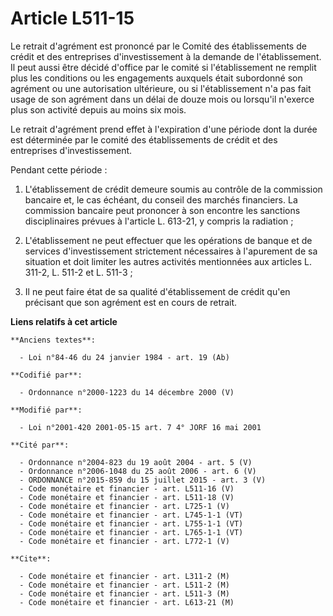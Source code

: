 # Article L511-15

Le retrait d'agrément est prononcé par le Comité des établissements de crédit et des entreprises d'investissement à la
demande de l'établissement. Il peut aussi être décidé d'office par le comité si l'établissement ne remplit plus les
conditions ou les engagements auxquels était subordonné son agrément ou une autorisation ultérieure, ou si l'établissement
n'a pas fait usage de son agrément dans un délai de douze mois ou lorsqu'il n'exerce plus son activité depuis au moins six
mois.

Le retrait d'agrément prend effet à l'expiration d'une période dont la durée est déterminée par le comité des établissements
de crédit et des entreprises d'investissement.

Pendant cette période :

1. L'établissement de crédit demeure soumis au contrôle de la commission bancaire et, le cas échéant, du conseil des marchés
financiers. La commission bancaire peut prononcer à son encontre les sanctions disciplinaires prévues à l'article L. 613-21,
y compris la radiation ;

2. L'établissement ne peut effectuer que les opérations de banque et de services d'investissement strictement nécessaires à
l'apurement de sa situation et doit limiter les autres activités mentionnées aux articles L. 311-2, L. 511-2 et L. 511-3 ;

3. Il ne peut faire état de sa qualité d'établissement de crédit qu'en précisant que son agrément est en cours de retrait.

**Liens relatifs à cet article**

	**Anciens textes**:

	  - Loi n°84-46 du 24 janvier 1984 - art. 19 (Ab)

	**Codifié par**:

	  - Ordonnance n°2000-1223 du 14 décembre 2000 (V)

	**Modifié par**:

	  - Loi n°2001-420 2001-05-15 art. 7 4° JORF 16 mai 2001

	**Cité par**:

	  - Ordonnance n°2004-823 du 19 août 2004 - art. 5 (V)
	  - Ordonnance n°2006-1048 du 25 août 2006 - art. 6 (V)
	  - ORDONNANCE n°2015-859 du 15 juillet 2015 - art. 3 (V)
	  - Code monétaire et financier - art. L511-16 (V)
	  - Code monétaire et financier - art. L511-18 (V)
	  - Code monétaire et financier - art. L725-1 (V)
	  - Code monétaire et financier - art. L745-1-1 (VT)
	  - Code monétaire et financier - art. L755-1-1 (VT)
	  - Code monétaire et financier - art. L765-1-1 (VT)
	  - Code monétaire et financier - art. L772-1 (V)

	**Cite**:

	  - Code monétaire et financier - art. L311-2 (M)
	  - Code monétaire et financier - art. L511-2 (M)
	  - Code monétaire et financier - art. L511-3 (M)
	  - Code monétaire et financier - art. L613-21 (M)
